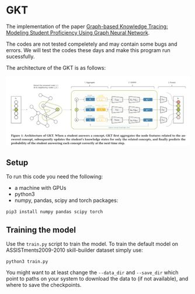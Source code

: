 # GKT
The implementation of the paper [Graph-based Knowledge Tracing: Modeling Student Proficiency Using Graph Neural Network](https://dl.acm.org/doi/10.1145/3350546.3352513).

The codes are not tested compeletely and may contain some bugs and errors. We will test the codes these days and make this program run sucessfully.

The architecture of the GKT is as follows:

![](gkt_architecture.png)

## Setup

To run this code you need the following:

- a machine with GPUs
- python3
- numpy, pandas, scipy and torch packages:
```
pip3 install numpy pandas scipy torch
```

## Training the model

Use the `train.py` script to train the model. To train the default model on ASSISTments2009-2010 skill-builder dataset simply use:

```
python3 train.py
```

You might want to at least change the `--data_dir` and `--save_dir` which point to paths on your system to download the data to (if not available), and where to save the checkpoints.
